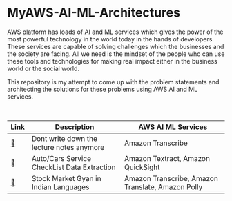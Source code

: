 # MyAWS-AI-ML-Architectures

AWS platform has loads of AI and ML services which gives the power of the most powerful technology in the world today in the hands of developers. These services are capable of solving challenges which the businesses and the society are facing. All we need is the mindset of the people who can use these tools and technologies for making real impact either in the business world or the social world.

This repository is my attempt to come up with the problem statements and architecting the solutions for these problems using AWS AI and ML services.


<br>

| Link | Description | AWS AI ML Services
| --- | --- | --- |
| [:link:](AutomatingTranscribingLectures.md) | Dont write down the lecture notes anymore | Amazon Transcribe
| [:link:](ChecklistExtraction.md) | Auto/Cars Service CheckList Data Extraction | Amazon Textract, Amazon QuickSight
| [:link:](StockMarketGyan.md) | Stock Market Gyan in Indian Languages | Amazon Transcribe, Amazon Translate, Amazon Polly

